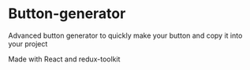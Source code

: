 # Button-generator
Advanced button generator to quickly make your button and copy it into your project

Made with React and redux-toolkit
